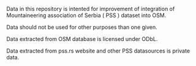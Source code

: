 Data in this repository is intented for improvement of integration of Mountaineering association of Serbia ( PSS ) dataset into OSM.

Data should not be used for other purposes than one given.

Data extracted from OSM database is licensed under ODbL.

Data extracted from pss.rs website and other PSS datasources is private data.
